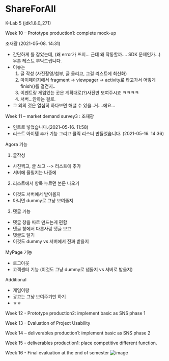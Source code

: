 # ShareForAll
K-Lab 5
(jdk1.8.0_271)

Week 10 – Prototype production1: complete mock-up 

조재광 (2021-05-08. 14:31)
- 간단하게 틀 잡았는데, (왜 error가 뜨지... 근데 왜 작동할까.... SDK 문제인가...) 무튼 테스트 부탁드립니다.
- 이슈는
  1. 글 작성 (사진촬영/첨부, 글 올리고, 그걸 리스트에 최신화)
  2. 마이페이지에서 fragment -> viewpager -> activity로 타고가서 어떻게 finish()를 걸건지..
  3. 이벤트랑 게임있는 곳은 계획대로(?)사진만 보여주시죠 ㅋㅋㅋㅋ
  4. 서버...안하는 걸로.
- 그 외의 것은 열심히 하다보면 해낼 수 있을..거....에요...

Week 11 – market demand survey3 : 
조재광 
- 인트로 넣었습니다.(2021-05-16. 11:58)
- 리스트 아이템 추가 기능 그리고 클릭 리스터 만들었습니다. (2021-05-16. 14:36)

Agora 기능
1. 글작성 
- 사진찍고, 글 쓰고 --> 리스트에 추가
- 서버에 올릴지는 나중에
2. 리스트에서 항목 누르면 본문 나오기
- 이것도 서버에서 받아올지
- 아니면 dummy로 그냥 보여줄지
3. 댓글 기능
- 댓글 창을 따로 만드는게 편함
- 댓글 창에서 다른사람 댓글 보고
- 댓글도 달기
- 이것도 dummy vs 서버에서 진짜 받을지

MyPage 기능
- 로그아웃
- 고객센터 기능 (이것도 그냥 dummy로 냅둘지 vs 서버로 받을지)

Additional
- 게임이랑
- 광고는 그냥 보여주기만 하기
- ㅎㅎ

Week 12 - Prototype production2: implement basic as SNS phase 1

Week 13 - Evaluation of Project Usability

Week 14 – deliverables production1: implement basic as SNS phase 2

Week 15 - deliverables production1: place competitive different function.

Week 16 - Final evaluation at the end of semester
![image](https://user-images.githubusercontent.com/61133646/115103057-d05ca300-9f89-11eb-9821-d250883db325.png)
